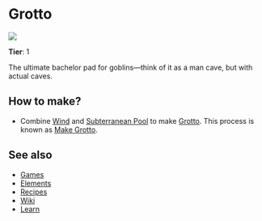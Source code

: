# Grotto

![](/wiki/images/item.grotto.png)

**Tier**: 1

The ultimate bachelor pad for goblins—think of it as a man cave, but with actual caves.

## How to make?

* Combine [Wind](/wiki/elements/wind) and [Subterranean Pool](/wiki/elements/subterranean-pool) to make [Grotto](/wiki/elements/grotto). This process is known as [Make Grotto](/wiki/recipes/make-grotto).

## See also

* [Games](/wiki/games)
* [Elements](/wiki/elements)
* [Recipes](/wiki/recipes)
* [Wiki](/wiki/index)
* [Learn](/learn/index)